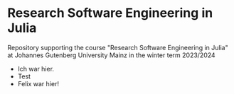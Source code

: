 # Research Software Engineering in Julia

Repository supporting the course "Research Software Engineering in Julia"
at Johannes Gutenberg University Mainz in the winter term 2023/2024

- Ich war hier.
- Test
- Felix war hier!

